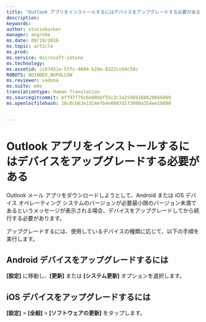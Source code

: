```yaml
---
title: "Outlook アプリをインストールするにはデバイスをアップグレードする必要がある | Microsoft Intune"
description: 
keywords: 
author: staciebarker
manager: angrobe
ms.date: 09/19/2016
ms.topic: article
ms.prod: 
ms.service: microsoft-intune
ms.technology: 
ms.assetid: ccb7451e-5ffc-4604-b28e-8322cc64c58c
ROBOTS: NOINDEX,NOFOLLOW
ms.reviewer: vadona
ms.suite: ems
translationtype: Human Translation
ms.sourcegitcommit: bff97f79c6e88bbf55c2c3a259891bb6206b690b
ms.openlocfilehash: 28c0cb63e1d14efb4e80d7d1f3608a354ee1b090


---
```


# Outlook アプリをインストールするにはデバイスをアップグレードする必要がある

Outlook メール アプリをダウンロードしようとして、Android または iOS デバイス オペレーティング システムのバージョンが必要最小限のバージョン未満であるというメッセージが表示される場合、デバイスをアップグレードしてから続行する必要があります。

アップグレードするには、使用しているデバイスの種類に応じて、以下の手順を実行します。

## Android デバイスをアップグレードするには
**[設定]** に移動し、**[更新]** または **[システム更新]** オプションを選択します。

## iOS デバイスをアップグレードするには
**[設定]** &gt; **[全般]** &gt; **[ソフトウェアの更新]** をタップします。



<!--HONumber=Sep16_HO3-->


